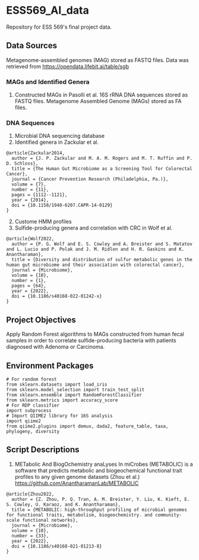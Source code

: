 # ESS569_AI_data
Repository for ESS 569's final project data.
## Data Sources

Metagenome-assembled genomes (MAG) stored as FASTQ files. Data was retrieved from https://opendata.lifebit.ai/table/sgb
### MAGs and Identified Genera
1. Constructed MAGs in Pasolli et al.
   16S rRNA DNA sequences stored as FASTQ files.
Metagenome Assembled Genome (MAGs) stored as FA files. 
### DNA Sequences
1. Microbial DNA sequencing database
2. Identified genera in Zackular et al.
```
@article{Zackular2014,
  author = {J. P. Zackular and M. A. M. Rogers and M. T. Ruffin and P. D. Schloss},
  title = {The Human Gut Microbiome as a Screening Tool for Colorectal Cancer},
  journal = {Cancer Prevention Research (Philadelphia, Pa.)},
  volume = {7},
  number = {11},
  pages = {1112--1121},
  year = {2014},
  doi = {10.1158/1940-6207.CAPR-14-0129}
}
```
2. Custome HMM profiles 
3. Sulfide-producing genera and correlation with CRC in Wolf et al.
```
@article{Wolf2022,
  author = {P. G. Wolf and E. S. Cowley and A. Breister and S. Matatov and L. Lucio and P. Polak and J. M. Ridlon and H. R. Gaskins and K. Anantharaman},
  title = {Diversity and distribution of sulfur metabolic genes in the human gut microbiome and their association with colorectal cancer},
  journal = {Microbiome},
  volume = {10},
  number = {1},
  pages = {64},
  year = {2022},
  doi = {10.1186/s40168-022-01242-x}
}
```

## Project Objectives
Apply Random Forest algorithms to MAGs constructed from human fecal samples in order to correlate sulfide-producing bacteria with patients diagnosed with Adenoma or Carcinoma.  

## Environment Packages
```
# For random forest
from sklearn.datasets import load_iris
from sklearn.model_selection import train_test_split
from sklearn.ensemble import RandomForestClassifier
from sklearn.metrics import accuracy_score
# For RDP classifier
import subprocess
# Import QIIME2 library for 16S analysis
import qiime2
from qiime2.plugins import demux, dada2, feature_table, taxa, phylogeny, diversity
```
## Script Descriptions
1. METabolic And BiogOchemistry anaLyses In miCrobes (METABOLIC) is a software that predicts metabolic and biogeochemical functional trait profiles to any given genome datasets (Zhou et al.) https://github.com/AnantharamanLab/METABOLIC
```
@article{Zhou2022,
  author = {Z. Zhou, P. Q. Tran, A. M. Breister, Y. Liu, K. Kieft, E. S. Cowley, U. Karaoz, and K. Anantharaman},
  title = {METABOLIC: high-throughput profiling of microbial genomes for functional traits, metabolism, biogeochemistry. and community-scale functional networks},
  journal = {Microbiome},
  volume = {10},
  number = {33},
  year = {2022},
  doi = {10.1186/s40168-021-01213-8}
}
```

